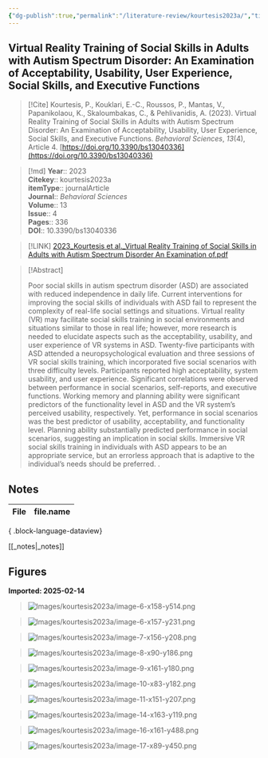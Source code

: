 ```yaml
---
{"dg-publish":true,"permalink":"/literature-review/kourtesis2023a/","title":"Virtual Reality Training of Social Skills in Adults with Autism Spectrum Disorder An Examination of Acceptability, Usability, User Experience, Social Skills, and Executive Functions","tags":["virtual","reality","training","autism","acceptability","executive","functions","prompts","social","cognition","social","skills","usability","user","experience","TSASDtoread"]}
---
```



## Virtual Reality Training of Social Skills in Adults with Autism Spectrum Disorder: An Examination of Acceptability, Usability, User Experience, Social Skills, and Executive Functions

> [!Cite]
> Kourtesis, P., Kouklari, E.-C., Roussos, P., Mantas, V., Papanikolaou, K., Skaloumbakas, C., & Pehlivanidis, A. (2023). Virtual Reality Training of Social Skills in Adults with Autism Spectrum Disorder: An Examination of Acceptability, Usability, User Experience, Social Skills, and Executive Functions. _Behavioral Sciences_, _13_(4), Article 4. [https://doi.org/10.3390/bs13040336](https://doi.org/10.3390/bs13040336)


>[!md]
> **Year**:: 2023   
> **Citekey**:: kourtesis2023a  
> **itemType**:: journalArticle  
> **Journal**:: *Behavioral Sciences*  
> **Volume**:: 13  
> **Issue**:: 4   
> **Pages**:: 336  
> **DOI**:: 10.3390/bs13040336    

> [!LINK] 
> [2023_Kourtesis et al._Virtual Reality Training of Social Skills in Adults with Autism Spectrum Disorder An Examination of.pdf](zotero://select/library/items/WRVMRH73)

> [!Abstract]
>
> Poor social skills in autism spectrum disorder (ASD) are associated with reduced independence in daily life. Current interventions for improving the social skills of individuals with ASD fail to represent the complexity of real-life social settings and situations. Virtual reality (VR) may facilitate social skills training in social environments and situations similar to those in real life; however, more research is needed to elucidate aspects such as the acceptability, usability, and user experience of VR systems in ASD. Twenty-five participants with ASD attended a neuropsychological evaluation and three sessions of VR social skills training, which incorporated five social scenarios with three difficulty levels. Participants reported high acceptability, system usability, and user experience. Significant correlations were observed between performance in social scenarios, self-reports, and executive functions. Working memory and planning ability were significant predictors of the functionality level in ASD and the VR system’s perceived usability, respectively. Yet, performance in social scenarios was the best predictor of usability, acceptability, and functionality level. Planning ability substantially predicted performance in social scenarios, suggesting an implication in social skills. Immersive VR social skills training in individuals with ASD appears to be an appropriate service, but an errorless approach that is adaptive to the individual’s needs should be preferred.
>.
> 


## Notes

| File | file.name |
| ---- | --------- |

{ .block-language-dataview}

[[_notes\|_notes]]

## Figures

**Imported: 2025-02-14**

> ![Images/kourtesis2023a/image-6-x158-y514.png](/img/user/Images/kourtesis2023a/image-6-x158-y514.png)

> ![Images/kourtesis2023a/image-6-x157-y231.png](/img/user/Images/kourtesis2023a/image-6-x157-y231.png)

> ![Images/kourtesis2023a/image-7-x156-y208.png](/img/user/Images/kourtesis2023a/image-7-x156-y208.png)

> ![Images/kourtesis2023a/image-8-x90-y186.png](/img/user/Images/kourtesis2023a/image-8-x90-y186.png)

> ![Images/kourtesis2023a/image-9-x161-y180.png](/img/user/Images/kourtesis2023a/image-9-x161-y180.png)

> ![Images/kourtesis2023a/image-10-x83-y182.png](/img/user/Images/kourtesis2023a/image-10-x83-y182.png)

> ![Images/kourtesis2023a/image-11-x151-y207.png](/img/user/Images/kourtesis2023a/image-11-x151-y207.png)

> ![Images/kourtesis2023a/image-14-x163-y119.png](/img/user/Images/kourtesis2023a/image-14-x163-y119.png)

> ![Images/kourtesis2023a/image-16-x161-y488.png](/img/user/Images/kourtesis2023a/image-16-x161-y488.png)

> ![Images/kourtesis2023a/image-17-x89-y450.png](/img/user/Images/kourtesis2023a/image-17-x89-y450.png)